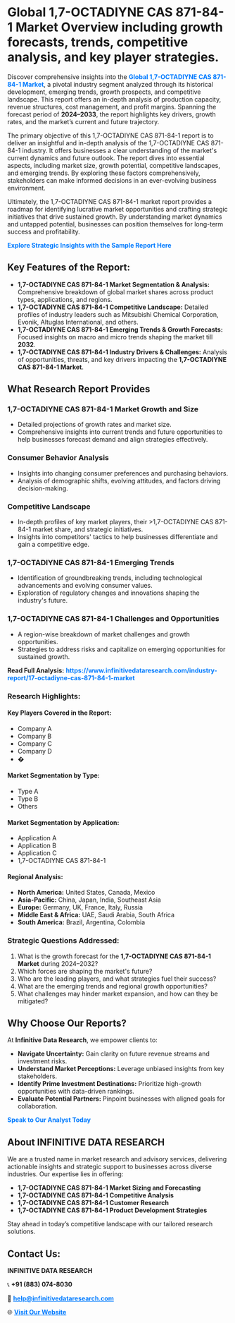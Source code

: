 <h1>Global 1,7-OCTADIYNE CAS 871-84-1 Market Overview including growth forecasts, trends, competitive analysis, and key player strategies.</h1>
<p>
Discover comprehensive insights into the 
<a href="https://www.infinitivedataresearch.com/industry-report/17-octadiyne-cas-871-84-1-market" rel="dofollow" style="color: #007BFF; text-decoration: none;"><strong>Global 1,7-OCTADIYNE CAS 871-84-1 Market</strong></a>, a pivotal industry segment analyzed through its historical development, emerging trends, growth prospects, and competitive landscape. This report offers an in-depth analysis of production capacity, revenue structures, cost management, and profit margins. Spanning the forecast period of <strong>2024–2033</strong>, the report highlights key drivers, growth rates, and the market’s current and future trajectory.
</p>
<p>
The primary objective of this 1,7-OCTADIYNE CAS 871-84-1 report is to deliver an insightful and in-depth analysis of the 1,7-OCTADIYNE CAS 871-84-1 industry. It offers businesses a clear understanding of the market's current dynamics and future outlook. The report dives into essential aspects, including market size, growth potential, competitive landscapes, and emerging trends. By exploring these factors comprehensively, stakeholders can make informed decisions in an ever-evolving business environment.
</p>
<p>
Ultimately, the 1,7-OCTADIYNE CAS 871-84-1 market report provides a roadmap for identifying lucrative market opportunities and crafting strategic initiatives that drive sustained growth. By understanding market dynamics and untapped potential, businesses can position themselves for long-term success and profitability.
</p>
<p>
<a href="https://www.infinitivedataresearch.com/request-sample/reportId=111966" style="color: #007BFF; text-decoration: none;"><strong>Explore Strategic Insights with the Sample Report Here</strong></a>
</p>

<h2>Key Features of the Report:</h2>
<ul>
<li><strong>1,7-OCTADIYNE CAS 871-84-1 Market Segmentation & Analysis:</strong> Comprehensive breakdown of global market shares across product types, applications, and regions.</li>
<li><strong>1,7-OCTADIYNE CAS 871-84-1 Competitive Landscape:</strong> Detailed profiles of industry leaders such as Mitsubishi Chemical Corporation, Evonik, Altuglas International, and others.</li>
<li><strong>1,7-OCTADIYNE CAS 871-84-1 Emerging Trends & Growth Forecasts:</strong> Focused insights on macro and micro trends shaping the market till <strong>2032</strong>.</li>
<li><strong>1,7-OCTADIYNE CAS 871-84-1 Industry Drivers & Challenges:</strong> Analysis of opportunities, threats, and key drivers impacting the <strong>1,7-OCTADIYNE CAS 871-84-1 Market</strong>.</li>
</ul>

<h2>What Research Report Provides</h2>
<h3>1,7-OCTADIYNE CAS 871-84-1 Market Growth and Size</h3>
<ul>
<li>Detailed projections of growth rates and market size.</li>
<li>Comprehensive insights into current trends and future opportunities to help businesses forecast demand and align strategies effectively.</li>
</ul>

<h3>Consumer Behavior Analysis</h3>
<ul>
<li>Insights into changing consumer preferences and purchasing behaviors.</li>
<li>Analysis of demographic shifts, evolving attitudes, and factors driving decision-making.</li>
</ul>

<h3>Competitive Landscape</h3>
<ul>
<li>In-depth profiles of key market players, their >1,7-OCTADIYNE CAS 871-84-1 market share, and strategic initiatives.</li>
<li>Insights into competitors' tactics to help businesses differentiate and gain a competitive edge.</li>
</ul>

<h3>1,7-OCTADIYNE CAS 871-84-1 Emerging Trends</h3>
<ul>
<li>Identification of groundbreaking trends, including technological advancements and evolving consumer values.</li>
<li>Exploration of regulatory changes and innovations shaping the industry's future.</li>
</ul>

<h3>1,7-OCTADIYNE CAS 871-84-1 Challenges and Opportunities</h3>
<ul>
<li>A region-wise breakdown of market challenges and growth opportunities.</li>
<li>Strategies to address risks and capitalize on emerging opportunities for sustained growth.</li>
</ul>
<p><strong>Read Full Analysis:</strong> <a href="https://www.infinitivedataresearch.com/industry-report/17-octadiyne-cas-871-84-1-market" rel="dofollow" style="color: #007BFF; text-decoration: none;"><strong>https://www.infinitivedataresearch.com/industry-report/17-octadiyne-cas-871-84-1-market</strong></a></p>
<h3>Research Highlights:</h3>
<h4>Key Players Covered in the Report:</h4>
<ul><li>Company A</li><li>Company B</li><li>Company C</li><li>Company D</li><li>�</li></ul>
<h4>Market Segmentation by Type:</h4>
<ul><li>Type A</li><li>Type B</li><li>Others</li></ul>
<h4>Market Segmentation by Application:</h4>
<ul><li>Application A</li><li>Application B</li><li>Application C</li><li>1,7-OCTADIYNE CAS 871-84-1</li></ul>

<h4>Regional Analysis:</h4>
<ul>
<li><strong>North America:</strong> United States, Canada, Mexico</li>
<li><strong>Asia-Pacific:</strong> China, Japan, India, Southeast Asia</li>
<li><strong>Europe:</strong> Germany, UK, France, Italy, Russia</li>
<li><strong>Middle East & Africa:</strong> UAE, Saudi Arabia, South Africa</li>
<li><strong>South America:</strong> Brazil, Argentina, Colombia</li>
</ul>

<h3>Strategic Questions Addressed:</h3>
<ol>
<li>What is the growth forecast for the <strong>1,7-OCTADIYNE CAS 871-84-1 Market</strong> during 2024–2032?</li>
<li>Which forces are shaping the market's future?</li>
<li>Who are the leading players, and what strategies fuel their success?</li>
<li>What are the emerging trends and regional growth opportunities?</li>
<li>What challenges may hinder market expansion, and how can they be mitigated?</li>
</ol>

<h2>Why Choose Our Reports?</h2>
<p>At <strong>Infinitive Data Research</strong>, we empower clients to:</p>
<ul>
<li><strong>Navigate Uncertainty:</strong> Gain clarity on future revenue streams and investment risks.</li>
<li><strong>Understand Market Perceptions:</strong> Leverage unbiased insights from key stakeholders.</li>
<li><strong>Identify Prime Investment Destinations:</strong> Prioritize high-growth opportunities with data-driven rankings.</li>
<li><strong>Evaluate Potential Partners:</strong> Pinpoint businesses with aligned goals for collaboration.</li>
</ul>
<p><a href="https://www.infinitivedataresearch.com/industry-report/17-octadiyne-cas-871-84-1-market" rel="dofollow" style="color: #007BFF; text-decoration: none;"><strong>Speak to Our Analyst Today</strong></a></p>

<h2>About INFINITIVE DATA RESEARCH</h2>
<p>We are a trusted name in market research and advisory services, delivering actionable insights and strategic support to businesses across diverse industries. Our expertise lies in offering:</p>
<ul>
<li><strong>1,7-OCTADIYNE CAS 871-84-1 Market Sizing and Forecasting</strong></li>
<li><strong>1,7-OCTADIYNE CAS 871-84-1 Competitive Analysis</strong></li>
<li><strong>1,7-OCTADIYNE CAS 871-84-1 Customer Research</strong></li>
<li><strong>1,7-OCTADIYNE CAS 871-84-1 Product Development Strategies</strong></li>
</ul>
<p>Stay ahead in today’s competitive landscape with our tailored research solutions.</p>

<h2>Contact Us:</h2>
<p><strong>INFINITIVE DATA RESEARCH</strong></p>
<p>📞 <strong>+91 (883) 074-8030</strong></p>
<p>📧 <strong><a href="mailto:help@infinitivedataresearch.com" style="color: #007BFF;">help@infinitivedataresearch.com</a></strong></p>
<p>🌐 <strong><a href="https://www.infinitivedataresearch.com" rel="dofollow" style="color: #007BFF;">Visit Our Website</a></strong></p>